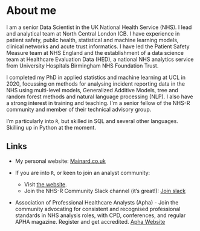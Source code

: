 About me
================

I am a senior Data Scientist in the UK National Health Service (NHS). I
lead and analytical team at North Central London ICB. I have experience 
in patient safety, public health, statistical and machine learning models,
clinical networks and acute trust informatics. I have led the Patient
Safety Measure team at NHS England and the establishment
of a data science team at Healthcare Evaluation Data (HED), a national
NHS analytics service from University Hospitals Birmingham NHS
Foundation Trust.

I completed my PhD in applied statistics and machine learning at UCL in
2020, focussing on methods for analysing incident reporting data in the
NHS using multi-level models, Generalized Additive Models, tree and
random forest methods and natural language processing (NLP). I also have
a strong interest in training and teaching. I'm a senior fellow of 
the NHS-R community and member of their technical advisory group.

I’m particularly into `R`, but skilled in SQL and several other
languages. Skilling up in Python at the moment.

## Links

-   My personal website: [Mainard.co.uk](https://mainard.nhs.uk)

-   If you are into `R`, or keen to join an analyst community:

    -   Visit [the website](https://nhsrcommunity.com/).
    -   Join the NHS-R Community Slack channel (it’s great!): [Join
        slack](https://join.slack.com/t/nhsrcommunity/shared_invite/zt-arabo68y-_Uv5uU2dmtfe8mk5ing9Fg)

-   Association of Professional Healthcare Analysts (Apha) - Join the
    community advocating for consistent and recognised professional
    standards in NHS analysis roles, with CPD, conferences, and regular
    APHA magazine. Register and get accredited. [Apha
    Website](https://www.aphanalysts.org/)
